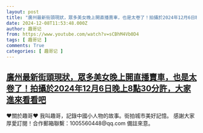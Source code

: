 ```yaml
---
layout: post
title: "廣州最新街頭現狀，眾多美女晚上開直播賣車，也是太卷了！拍攝於2024年12月6日晚上8點30分許，大家進來看看吧"
date: 2024-12-08T11:53:48.000Z
author: 趣哥记
from: https://www.youtube.com/watch?v=sCBhM4Vb0D4
tags: [ 趣哥记 ]
comments: True
categories: [ 趣哥记 ]
---
```

<!--1733658828000-->
[廣州最新街頭現狀，眾多美女晚上開直播賣車，也是太卷了！拍攝於2024年12月6日晚上8點30分許，大家進來看看吧](https://www.youtube.com/watch?v=sCBhM4Vb0D4)
------

<div>
♥關於趣哥♥  我叫趣哥，記錄中國小人物的故事。街拍城市美好記憶。  感謝大家厚愛訂閱！合作郵箱聯繫：1005560448@qq.com 備註來意。
</div>
